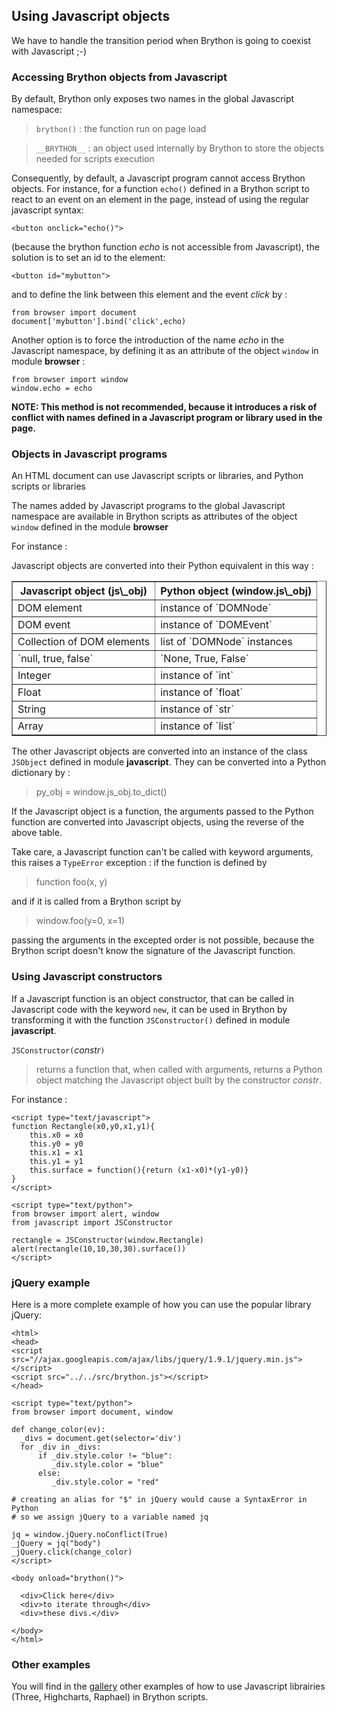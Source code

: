 Using Javascript objects
------------------------

We have to handle the transition period when Brython is going to coexist with 
Javascript ;-)

### Accessing Brython objects from Javascript

By default, Brython only exposes two names in the global Javascript namespace:

> `brython()` : the function run on page load

> `__BRYTHON__` : an object used internally by Brython to store the objects 
> needed for scripts execution

Consequently, by default, a Javascript program cannot access Brython objects.
 For instance, for a function `echo()` defined in a Brython script 
to react to an event on an element in the page, instead of using the regular 
javascript syntax:

    <button onclick="echo()">

(because the brython function _echo_ is not accessible from Javascript), the 
solution is to set an id to the element:

    <button id="mybutton">

and to define the link between this element and the event _click_ by :

    from browser import document
    document['mybutton'].bind('click',echo)

Another option is to force the introduction of the name _echo_ in the 
Javascript namespace, by defining it as an attribute of the object 
`window` in module **browser** :

    from browser import window
    window.echo = echo

<strong>NOTE: This method is not recommended, because it introduces a risk of 
conflict with names defined in a Javascript program or library used in the page.
</strong>

### Objects in Javascript programs

An HTML document can use Javascript scripts or libraries, and Python scripts 
or libraries

The names added by Javascript programs to the global Javascript namespace are
available in Brython scripts as attributes of the object `window` defined in 
the module **browser**

For instance :

>    <script type="text/javascript">
>    circle = {surface:function(r){return 3.14*r*r}}
>    </script>
>    
>    <script type="text/python">
>    from browser import document, window
>
>    document['result'].value = window.circle.surface(10)
>    </script>

Javascript objects are converted into their Python equivalent in this way :

<table border='1' cellpadding=3>

<tr><th>Javascript object (js\_obj)</th><th>Python object (window.js\_obj)</th>
</tr>
<tr><td>DOM element</td><td>instance of `DOMNode`</td></tr>
<tr><td>DOM event</td><td>instance of `DOMEvent`</td></tr>
<tr><td>Collection of DOM elements</td><td>list of `DOMNode` instances</td>
</tr>
<tr><td>`null, true, false`</td><td>`None, True, False`</td></tr>
<tr><td>Integer</td><td>instance of `int`</td></tr>
<tr><td>Float</td><td>instance of `float`</td></tr>
<tr><td>String</td><td>instance of `str`</td></tr>
<tr><td>Array</td><td>instance of `list`</td></tr>
</table>

The other Javascript objects are converted into an instance of the class
`JSObject` defined in module **javascript**. They can be converted into
a Python dictionary by :

>    py_obj = window.js_obj.to_dict()

If the Javascript object is a function, the arguments passed to the Python
function are converted into Javascript objects, using the reverse of the
above table.

Take care, a Javascript function can't be called with keyword arguments, this
raises a `TypeError` exception : if the function is defined by

>    function foo(x, y)

and if it is called from a Brython script by

>    window.foo(y=0, x=1)

passing the arguments in the excepted order is not possible, because the
Brython script doesn't know the signature of the Javascript function.


### Using Javascript constructors

If a Javascript function is an object constructor, that can be called in 
Javascript code with the keyword `new`, it can be used in Brython by 
transforming it with the function `JSConstructor()` defined in module 
**javascript**.

`JSConstructor(`_constr_`)`

> returns a function that, when called with arguments, returns a Python object 
matching the Javascript object built by the constructor _constr_.

For instance :

    <script type="text/javascript">
    function Rectangle(x0,y0,x1,y1){
        this.x0 = x0
        this.y0 = y0
        this.x1 = x1
        this.y1 = y1
        this.surface = function(){return (x1-x0)*(y1-y0)}
    }
    </script>
    
    <script type="text/python">
    from browser import alert, window
    from javascript import JSConstructor

    rectangle = JSConstructor(window.Rectangle)
    alert(rectangle(10,10,30,30).surface())
    </script>

### jQuery example

Here is a more complete example of how you can use the popular library jQuery:

    <html>
    <head>
    <script src="//ajax.googleapis.com/ajax/libs/jquery/1.9.1/jquery.min.js">
    </script>
    <script src="../../src/brython.js"></script>
    </head>
    
    <script type="text/python">
    from browser import document, window
    
    def change_color(ev):
      _divs = document.get(selector='div')
      for _div in _divs:
          if _div.style.color != "blue":
             _div.style.color = "blue"
          else:
             _div.style.color = "red"
    
    # creating an alias for "$" in jQuery would cause a SyntaxError in Python
    # so we assign jQuery to a variable named jq

    jq = window.jQuery.noConflict(True)
    _jQuery = jq("body")
    _jQuery.click(change_color)    
    </script>
    
    <body onload="brython()">

      <div>Click here</div>
      <div>to iterate through</div>
      <div>these divs.</div>
     
    </body>
    </html>

    
### Other examples

You will find in the [gallery](../../gallery/gallery_en.html) other examples
of how to use Javascript librairies (Three, Highcharts, Raphael) in Brython 
scripts.

